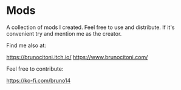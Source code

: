 # Mods

A collection of mods I created. Feel free to use and distribute. If it's convenient try and mention me as the creator. 

Find me also at:

https://brunocitoni.itch.io/
https://www.brunocitoni.com/ 

Feel free to contribute:

https://ko-fi.com/bruno14
